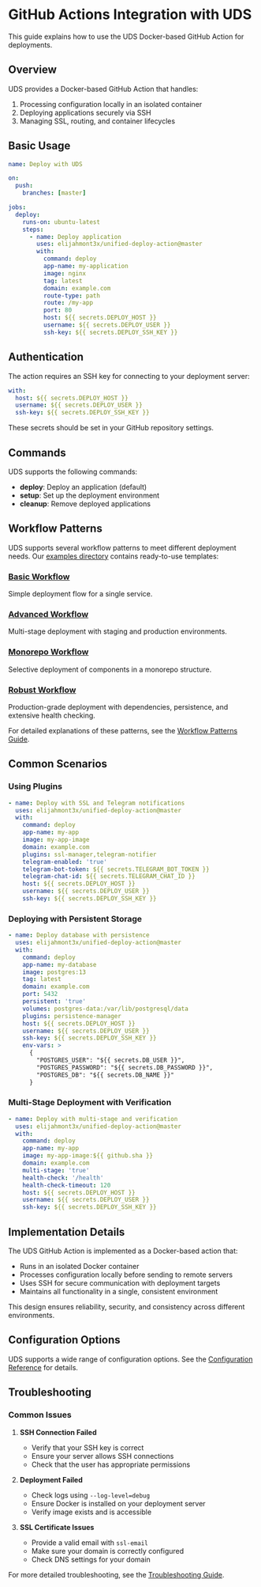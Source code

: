 # GitHub Actions Integration with UDS

This guide explains how to use the UDS Docker-based GitHub Action for deployments.

## Overview

UDS provides a Docker-based GitHub Action that handles:
1. Processing configuration locally in an isolated container
2. Deploying applications securely via SSH
3. Managing SSL, routing, and container lifecycles

## Basic Usage

```yaml
name: Deploy with UDS

on:
  push:
    branches: [master]

jobs:
  deploy:
    runs-on: ubuntu-latest
    steps:
      - name: Deploy application
        uses: elijahmont3x/unified-deploy-action@master
        with:
          command: deploy
          app-name: my-application
          image: nginx
          tag: latest
          domain: example.com
          route-type: path
          route: /my-app
          port: 80
          host: ${{ secrets.DEPLOY_HOST }}
          username: ${{ secrets.DEPLOY_USER }}
          ssh-key: ${{ secrets.DEPLOY_SSH_KEY }}
```

## Authentication

The action requires an SSH key for connecting to your deployment server:

```yaml
with:
  host: ${{ secrets.DEPLOY_HOST }}
  username: ${{ secrets.DEPLOY_USER }}
  ssh-key: ${{ secrets.DEPLOY_SSH_KEY }}
```

These secrets should be set in your GitHub repository settings.

## Commands

UDS supports the following commands:

- **deploy**: Deploy an application (default)
- **setup**: Set up the deployment environment
- **cleanup**: Remove deployed applications

## Workflow Patterns

UDS supports several workflow patterns to meet different deployment needs. Our [examples directory](../examples/) contains ready-to-use templates:

### [Basic Workflow](../examples/basic-workflow.yml)
Simple deployment flow for a single service.

### [Advanced Workflow](../examples/advanced-workflow.yml)
Multi-stage deployment with staging and production environments.

### [Monorepo Workflow](../examples/monorepo-workflow.yml)
Selective deployment of components in a monorepo structure.

### [Robust Workflow](../examples/robust-workflow.yml)
Production-grade deployment with dependencies, persistence, and extensive health checking.

For detailed explanations of these patterns, see the [Workflow Patterns Guide](workflow-patterns.md).

## Common Scenarios

### Using Plugins

```yaml
- name: Deploy with SSL and Telegram notifications
  uses: elijahmont3x/unified-deploy-action@master
  with:
    command: deploy
    app-name: my-app
    image: my-app-image
    domain: example.com
    plugins: ssl-manager,telegram-notifier
    telegram-enabled: 'true'
    telegram-bot-token: ${{ secrets.TELEGRAM_BOT_TOKEN }}
    telegram-chat-id: ${{ secrets.TELEGRAM_CHAT_ID }}
    host: ${{ secrets.DEPLOY_HOST }}
    username: ${{ secrets.DEPLOY_USER }}
    ssh-key: ${{ secrets.DEPLOY_SSH_KEY }}
```

### Deploying with Persistent Storage

```yaml
- name: Deploy database with persistence
  uses: elijahmont3x/unified-deploy-action@master
  with:
    command: deploy
    app-name: my-database
    image: postgres:13
    tag: latest
    domain: example.com
    port: 5432
    persistent: 'true'
    volumes: postgres-data:/var/lib/postgresql/data
    plugins: persistence-manager
    host: ${{ secrets.DEPLOY_HOST }}
    username: ${{ secrets.DEPLOY_USER }}
    ssh-key: ${{ secrets.DEPLOY_SSH_KEY }}
    env-vars: >
      {
        "POSTGRES_USER": "${{ secrets.DB_USER }}",
        "POSTGRES_PASSWORD": "${{ secrets.DB_PASSWORD }}",
        "POSTGRES_DB": "${{ secrets.DB_NAME }}"
      }
```

### Multi-Stage Deployment with Verification

```yaml
- name: Deploy with multi-stage and verification
  uses: elijahmont3x/unified-deploy-action@master
  with:
    command: deploy
    app-name: my-app
    image: my-app-image:${{ github.sha }}
    domain: example.com
    multi-stage: 'true'
    health-check: '/health'
    health-check-timeout: 120
    host: ${{ secrets.DEPLOY_HOST }}
    username: ${{ secrets.DEPLOY_USER }}
    ssh-key: ${{ secrets.DEPLOY_SSH_KEY }}
```

## Implementation Details

The UDS GitHub Action is implemented as a Docker-based action that:

- Runs in an isolated Docker container
- Processes configuration locally before sending to remote servers
- Uses SSH for secure communication with deployment targets
- Maintains all functionality in a single, consistent environment

This design ensures reliability, security, and consistency across different environments.

## Configuration Options

UDS supports a wide range of configuration options. See the [Configuration Reference](configuration.md) for details.

## Troubleshooting

### Common Issues

1. **SSH Connection Failed**
   - Verify that your SSH key is correct
   - Ensure your server allows SSH connections
   - Check that the user has appropriate permissions

2. **Deployment Failed**
   - Check logs using `--log-level=debug`
   - Ensure Docker is installed on your deployment server
   - Verify image exists and is accessible

3. **SSL Certificate Issues**
   - Provide a valid email with `ssl-email`
   - Make sure your domain is correctly configured
   - Check DNS settings for your domain

For more detailed troubleshooting, see the [Troubleshooting Guide](troubleshooting.md).
